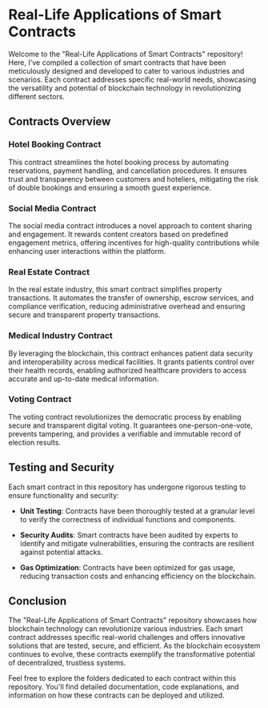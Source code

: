 # Real-Life Applications of Smart Contracts

Welcome to the "Real-Life Applications of Smart Contracts" repository! Here, I've compiled a collection of smart contracts that have been meticulously designed and developed to cater to various industries and scenarios. Each contract addresses specific real-world needs, showcasing the versatility and potential of blockchain technology in revolutionizing different sectors.

## Contracts Overview

### Hotel Booking Contract

This contract streamlines the hotel booking process by automating reservations, payment handling, and cancellation procedures. It ensures trust and transparency between customers and hoteliers, mitigating the risk of double bookings and ensuring a smooth guest experience.

### Social Media Contract

The social media contract introduces a novel approach to content sharing and engagement. It rewards content creators based on predefined engagement metrics, offering incentives for high-quality contributions while enhancing user interactions within the platform.

### Real Estate Contract

In the real estate industry, this smart contract simplifies property transactions. It automates the transfer of ownership, escrow services, and compliance verification, reducing administrative overhead and ensuring secure and transparent property transactions.

### Medical Industry Contract

By leveraging the blockchain, this contract enhances patient data security and interoperability across medical facilities. It grants patients control over their health records, enabling authorized healthcare providers to access accurate and up-to-date medical information. 
### Voting Contract

The voting contract revolutionizes the democratic process by enabling secure and transparent digital voting. It guarantees one-person-one-vote, prevents tampering, and provides a verifiable and immutable record of election results.

## Testing and Security

Each smart contract in this repository has undergone rigorous testing to ensure functionality and security:

- **Unit Testing**: Contracts have been thoroughly tested at a granular level to verify the correctness of individual functions and components.

- **Security Audits**: Smart contracts have been audited by experts to identify and mitigate vulnerabilities, ensuring the contracts are resilient against potential attacks.

- **Gas Optimization**: Contracts have been optimized for gas usage, reducing transaction costs and enhancing efficiency on the blockchain.

## Conclusion

The "Real-Life Applications of Smart Contracts" repository showcases how blockchain technology can revolutionize various industries. Each smart contract addresses specific real-world challenges and offers innovative solutions that are tested, secure, and efficient. As the blockchain ecosystem continues to evolve, these contracts exemplify the transformative potential of decentralized, trustless systems.

Feel free to explore the folders dedicated to each contract within this repository. You'll find detailed documentation, code explanations, and information on how these contracts can be deployed and utilized.